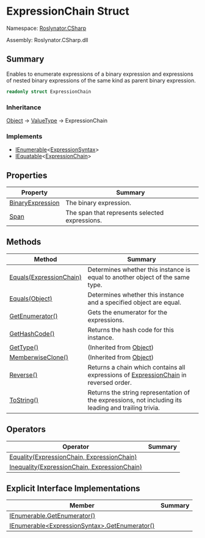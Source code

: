 # ExpressionChain Struct

Namespace: [Roslynator.CSharp](../README.md)

Assembly: Roslynator\.CSharp\.dll

## Summary

Enables to enumerate expressions of a binary expression and expressions of nested binary expressions of the same kind as parent binary expression\.

```csharp
readonly struct ExpressionChain
```

### Inheritance

[Object](https://docs.microsoft.com/en-us/dotnet/api/system.object) &#x2192; [ValueType](https://docs.microsoft.com/en-us/dotnet/api/system.valuetype) &#x2192; ExpressionChain

### Implements

* [IEnumerable](https://docs.microsoft.com/en-us/dotnet/api/system.collections.generic.ienumerable-1)\<[ExpressionSyntax](https://docs.microsoft.com/en-us/dotnet/api/microsoft.codeanalysis.csharp.syntax.expressionsyntax)>
* [IEquatable](https://docs.microsoft.com/en-us/dotnet/api/system.iequatable-1)\<[ExpressionChain](./README.md)>

## Properties

| Property | Summary |
| -------- | ------- |
| [BinaryExpression](BinaryExpression/README.md) | The binary expression\. |
| [Span](Span/README.md) | The span that represents selected expressions\. |

## Methods

| Method | Summary |
| ------ | ------- |
| [Equals(ExpressionChain)](Equals/README.md) | Determines whether this instance is equal to another object of the same type\. |
| [Equals(Object)](Equals/README.md) | Determines whether this instance and a specified object are equal\. |
| [GetEnumerator()](GetEnumerator/README.md) | Gets the enumerator for the expressions\. |
| [GetHashCode()](GetHashCode/README.md) | Returns the hash code for this instance\. |
| [GetType()](https://docs.microsoft.com/en-us/dotnet/api/system.object.gettype) |  \(Inherited from [Object](https://docs.microsoft.com/en-us/dotnet/api/system.object)\) |
| [MemberwiseClone()](https://docs.microsoft.com/en-us/dotnet/api/system.object.memberwiseclone) |  \(Inherited from [Object](https://docs.microsoft.com/en-us/dotnet/api/system.object)\) |
| [Reverse()](Reverse/README.md) | Returns a chain which contains all expressions of [ExpressionChain](./README.md) in reversed order\. |
| [ToString()](ToString/README.md) | Returns the string representation of the expressions, not including its leading and trailing trivia\. |

## Operators

| Operator | Summary |
| -------- | ------- |
| [Equality(ExpressionChain, ExpressionChain)](op_Equality/README.md) | |
| [Inequality(ExpressionChain, ExpressionChain)](op_Inequality/README.md) | |

## Explicit Interface Implementations

| Member | Summary |
| ------ | ------- |
| [IEnumerable.GetEnumerator()](System-Collections-IEnumerable-GetEnumerator/README.md) | |
| [IEnumerable\<ExpressionSyntax>.GetEnumerator()](System-Collections-Generic-IEnumerable-Microsoft-CodeAnalysis-CSharp-Syntax-ExpressionSyntax--GetEnumerator/README.md) | |

